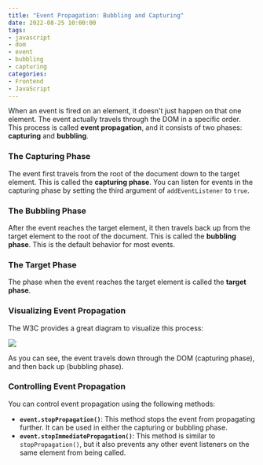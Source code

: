 ```yaml
---
title: "Event Propagation: Bubbling and Capturing"
date: 2022-08-25 10:00:00
tags:
- javascript
- dom
- event
- bubbling
- capturing
categories:
- Frontend
- JavaScript
---
```


When an event is fired on an element, it doesn't just happen on that one element. The event actually travels through the DOM in a specific order. This process is called **event propagation**, and it consists of two phases: **capturing** and **bubbling**.

### The Capturing Phase

The event first travels from the root of the document down to the target element. This is called the **capturing phase**. You can listen for events in the capturing phase by setting the third argument of `addEventListener` to `true`.

### The Bubbling Phase

After the event reaches the target element, it then travels back up from the target element to the root of the document. This is called the **bubbling phase**. This is the default behavior for most events.

### The Target Phase

The phase when the event reaches the target element is called the **target phase**.

### Visualizing Event Propagation

The W3C provides a great diagram to visualize this process:

![](https://www.w3.org/TR/DOM-Level-3-Events/images/eventflow.svg)

As you can see, the event travels down through the DOM (capturing phase), and then back up (bubbling phase).

### Controlling Event Propagation

You can control event propagation using the following methods:

-   **`event.stopPropagation()`**: This method stops the event from propagating further. It can be used in either the capturing or bubbling phase.
-   **`event.stopImmediatePropagation()`**: This method is similar to `stopPropagation()`, but it also prevents any other event listeners on the same element from being called.
